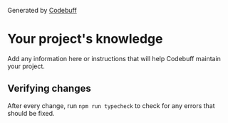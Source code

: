 Generated by [Codebuff](https://www.npmjs.com/package/codebuff)

# Your project's knowledge

Add any information here or instructions that will help Codebuff maintain your project.

## Verifying changes

After every change, run `npm run typecheck` to check for any errors that should be fixed.
